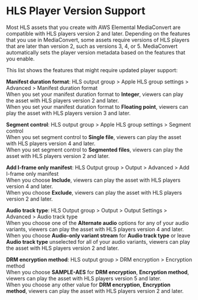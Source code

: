 # HLS Player Version Support<a name="hls-player-version-support"></a>

Most HLS assets that you create with AWS Elemental MediaConvert are compatible with HLS players version 2 and later\. Depending on the features that you use in MediaConvert, some assets require versions of HLS players that are later than version 2, such as versions 3, 4, or 5\. MediaConvert automatically sets the player version metadata based on the features that you enable\.

This list shows the features that might require updated player support:

**Manifest duration format**: HLS output group > Apple HLS group settings > Advanced > Manifest duration format   
When you set your manifest duration format to **Integer**, viewers can play the asset with HLS players version 2 and later\.  
When you set your manifest duration format to **Floating point**, viewers can play the asset with HLS players version 3 and later\.

**Segment control**: HLS output group > Apple HLS group settings > Segment control  
When you set segment control to **Single file**, viewers can play the asset with HLS players version 4 and later\.  
When you set segment control to **Segmented files**, viewers can play the asset with HLS players version 2 and later\.

**Add I\-frame only manifest**: HLS Output group > Output > Advanced > Add I\-frame only manifest  
When you choose **Include**, viewers can play the asset with HLS players version 4 and later\.  
When you choose **Exclude**, viewers can play the asset with HLS players version 2 and later\.

**Audio track type**: HLS Output group > Output > Output Settings > Advanced > Audio track type  
When you choose one of the **Alternate audio** options for any of your audio variants, viewers can play the asset with HLS players version 4 and later\.  
When you choose **Audio\-only variant stream** for **Audio track type** or leave **Audio track type** unselected for all of your audio variants, viewers can play the asset with HLS players version 2 and later\.

**DRM encryption method**: HLS output group > DRM encryption > Encryption method  
When you choose **SAMPLE\-AES** for **DRM encryption**, **Encryption method**, viewers can play the asset with HLS players version 5 and later\.  
When you choose any other value for **DRM encryption**, **Encryption method**, viewers can play the asset with HLS players version 2 and later\.